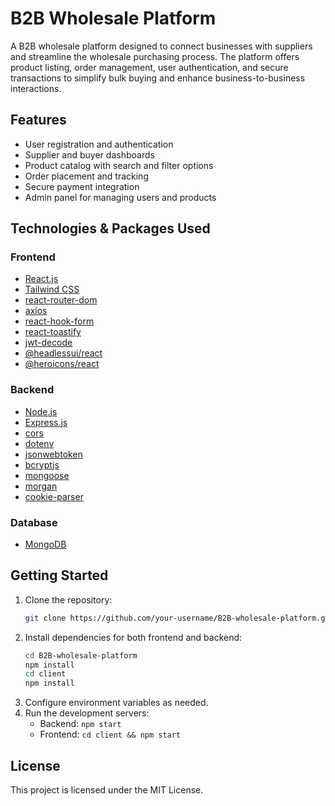 # B2B Wholesale Platform

A B2B wholesale platform designed to connect businesses with suppliers and streamline the wholesale purchasing process. The platform offers product listing, order management, user authentication, and secure transactions to simplify bulk buying and enhance business-to-business interactions.

## Features

- User registration and authentication
- Supplier and buyer dashboards
- Product catalog with search and filter options
- Order placement and tracking
- Secure payment integration
- Admin panel for managing users and products

## Technologies & Packages Used

### Frontend

- [React.js](https://reactjs.org/)
- [Tailwind CSS](https://tailwindcss.com/)
- [react-router-dom](https://www.npmjs.com/package/react-router-dom)
- [axios](https://www.npmjs.com/package/axios)
- [react-hook-form](https://www.npmjs.com/package/react-hook-form)
- [react-toastify](https://www.npmjs.com/package/react-toastify)
- [jwt-decode](https://www.npmjs.com/package/jwt-decode)
- [@headlessui/react](https://www.npmjs.com/package/@headlessui/react)
- [@heroicons/react](https://www.npmjs.com/package/@heroicons/react)

### Backend

- [Node.js](https://nodejs.org/)
- [Express.js](https://expressjs.com/)
- [cors](https://www.npmjs.com/package/cors)
- [dotenv](https://www.npmjs.com/package/dotenv)
- [jsonwebtoken](https://www.npmjs.com/package/jsonwebtoken)
- [bcryptjs](https://www.npmjs.com/package/bcryptjs)
- [mongoose](https://www.npmjs.com/package/mongoose)
- [morgan](https://www.npmjs.com/package/morgan)
- [cookie-parser](https://www.npmjs.com/package/cookie-parser)

### Database

- [MongoDB](https://www.mongodb.com/)

## Getting Started

1. Clone the repository:
    ```bash
    git clone https://github.com/your-username/B2B-wholesale-platform.git
    ```
2. Install dependencies for both frontend and backend:
    ```bash
    cd B2B-wholesale-platform
    npm install
    cd client
    npm install
    ```
3. Configure environment variables as needed.
4. Run the development servers:
    - Backend: `npm start`
    - Frontend: `cd client && npm start`

## License

This project is licensed under the MIT License.